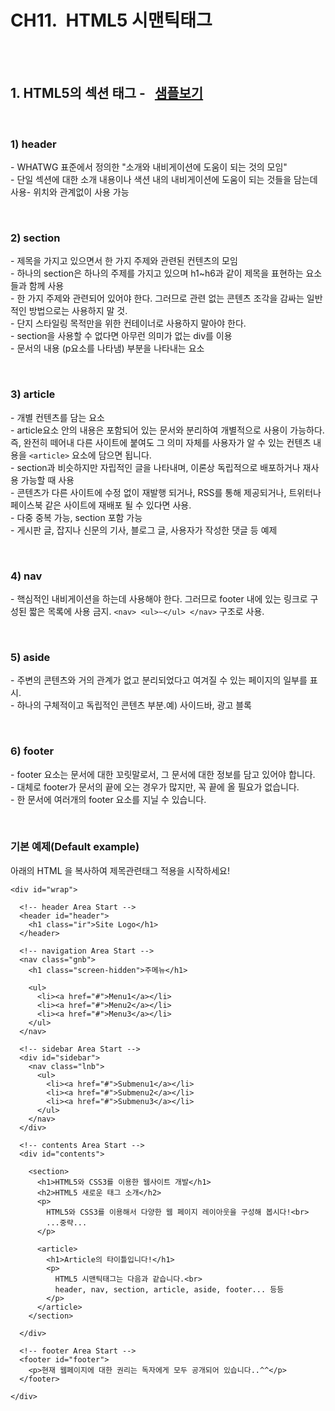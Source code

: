 # CH11.  HTML5 시맨틱태그

<br>
<br>

## 1. HTML5의 섹션 태그 \-   [샘플보기](http://wdschools.co.kr/gate/classroom/chapter1-html5/page/sample/html5-test2.html)

<br>

### 1) header

\- WHATWG 표준에서 정의한 "소개와 내비게이션에 도움이 되는 것의 모임"  
\- 단일 섹션에 대한 소개 내용이나 색션 내의 내비게이션에 도움이 되는 것들을 담는데 사용- 위치와 관계없이 사용 가능
  
<br>

### 2) section

\- 제목을 가지고 있으면서 한 가지 주제와 관련된 컨텐츠의 모임  
\- 하나의 section은 하나의 주제를 가지고 있으며 h1~h6과 같이 제목을 표현하는 요소들과 함께 사용  
\- 한 가지 주제와 관련되어 있어야 한다. 그러므로 관련 없는 콘텐츠 조각을 감싸는 일반적인 방법으로는 사용하지 말 것.  
\- 단지 스타일링 목적만을 위한 컨테이너로 사용하지 말아야 한다.  
\- section을 사용할 수 없다면 아무런 의미가 없는 div를 이용  
\- 문서의 내용 (p요소를 나타냄) 부분을 나타내는 요소

<br>

### 3) article

\- 개별 컨텐츠를 담는 요소  
\- article요소 안의 내용은 포함되어 있는 문서와 분리하여 개별적으로 사용이 가능하다. 즉, 완전히 떼어내 다른 사이트에 붙여도 그 의미 자체를 사용자가 알 수 있는 컨텐츠 내용을 `<article>` 요소에 담으면 됩니다.  
\- section과 비슷하지만 자립적인 글을 나타내며, 이론상 독립적으로 배포하거나 재사용 가능할 때 사용  
\- 콘텐츠가 다른 사이트에 수정 없이 재발행 되거나, RSS를 통해 제공되거나, 트위터나 페이스북 같은 사이트에 재배포 될 수 있다면 사용.  
\- 다중 중복 가능, section 포함 가능  
\- 게시판 글, 잡지나 신문의 기사, 블로그 글, 사용자가 작성한 댓글 등 예제

<br>

### 4) nav

\- 핵심적인 내비게이션을 하는데 사용해야 한다. 그러므로 footer 내에 있는 링크로 구성된 짧은 목록에 사용 금지. `<nav> <ul>~</ul> </nav>` 구조로 사용.

<br>

### 5) aside

\- 주변의 콘텐츠와 거의 관계가 없고 분리되었다고 여겨질 수 있는 페이지의 일부를 표시.  
\- 하나의 구체적이고 독립적인 콘텐츠 부분.예) 사이드바, 광고 블록

<br>

### 6) footer

\- footer 요소는 문서에 대한 꼬릿말로서, 그 문서에 대한 정보를 담고 있어야 합니다.  
\- 대체로 footer가 문서의 끝에 오는 경우가 많지만, 꼭 끝에 올 필요가 없습니다.  
\- 한 문서에 여러개의 footer 요소를 지닐 수 있습니다.

<br>  

### 기본 예제(Default example)

아래의 HTML 을 복사하여 제목관련태그 적용을 시작하세요!

```
<div id="wrap">
		
  <!-- header Area Start -->
  <header id="header">
    <h1 class="ir">Site Logo</h1>
  </header>

  <!-- navigation Area Start -->
  <nav class="gnb">
    <h1 class="screen-hidden">주메뉴</h1>

    <ul>
      <li><a href="#">Menu1</a></li>
      <li><a href="#">Menu2</a></li>
      <li><a href="#">Menu3</a></li>
    </ul>
  </nav>

  <!-- sidebar Area Start -->
  <div id="sidebar">
    <nav class="lnb">
      <ul>
        <li><a href="#">Submenu1</a></li>
        <li><a href="#">Submenu2</a></li>
        <li><a href="#">Submenu3</a></li>
      </ul>
    </nav>
  </div>

  <!-- contents Area Start -->
  <div id="contents">
    
    <section>				
      <h1>HTML5와 CSS3를 이용한 웹사이트 개발</h1>
      <h2>HTML5 새로운 태그 소개</h2>
      <p>
        HTML5와 CSS3를 이용해서 다양한 웹 페이지 레이아웃을 구성해 봅시다!<br>
        ...중략...
      </p>

      <article>
        <h1>Article의 타이틀입니다!</h1>
        <p>
          HTML5 시맨틱태그는 다음과 같습니다.<br>
          header, nav, section, article, aside, footer... 등등
        </p>
      </article>
    </section>

  </div>

  <!-- footer Area Start -->
  <footer id="footer">
    <p>현재 웹페이지에 대한 권리는 독자에게 모두 공개되어 있습니다..^^</p>
  </footer>

</div>
```